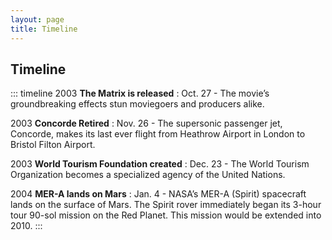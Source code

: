 ```yaml
---
layout: page
title: Timeline
---
```


## Timeline

::: timeline
2003
**The Matrix is released**
: Oct. 27 - The movie’s groundbreaking effects stun moviegoers and producers alike.

2003
**Concorde Retired**
: Nov. 26 - The supersonic passenger jet, Concorde, makes its last ever flight from Heathrow Airport in London to Bristol Filton Airport.

2003
**World Tourism Foundation created**
: Dec. 23 - The World Tourism Organization becomes a specialized agency of the United Nations.

2004
**MER-A lands on Mars**
: Jan. 4 - NASA’s MER-A (Spirit) spacecraft lands on the surface of Mars. The Spirit rover immediately began its 3-hour tour 90-sol mission on the Red Planet. This mission would be extended into 2010.
:::

